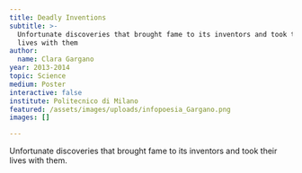 ```yaml
---
title: Deadly Inventions
subtitle: >-
  Unfortunate discoveries that brought fame to its inventors and took their
  lives with them
author:
  name: Clara Gargano
year: 2013-2014
topic: Science
medium: Poster
interactive: false
institute: Politecnico di Milano
featured: /assets/images/uploads/infopoesia_Gargano.png
images: []

---
```

Unfortunate discoveries that brought fame to its inventors and took their lives with them.
